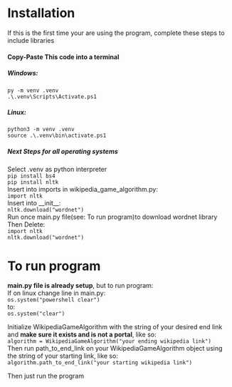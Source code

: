 # Installation
If this is the first time your are using the
program, complete these steps to include libraries

#### Copy-Paste This code into a terminal
##### Windows:
``py -m venv .venv``<br>
``.\.venv\Scripts\Activate.ps1``
##### Linux:
``python3 -m venv .venv``<br>
``source .\.venv\bin\activate.ps1``<br>

##### Next Steps for all operating systems
Select .venv as python interpreter<br>
``pip install bs4``<br>
``pip install nltk``<br>
Insert into imports in wikipedia_game_algorithm.py:<br>
``import nltk``<br>
Insert into \_\_init\_\_:<br>
``nltk.download("wordnet")``<br>
Run once main.py file(see: To run program)to download wordnet library<br>
Then Delete:<br>
``import nltk``<br>
``nltk.download("wordnet")``

# To run program
**main.py file is already setup**, but to run program:<br>
If on linux change line in main.py:<br> 
``os.system("powershell clear")``<br>
to:<br>
``os.system("clear")``<br>

Initialize WikipediaGameAlgorithm with the string of your desired end link and **make sure it exists and is not a portal**, like so:<br>
``algorithm = WikipediaGameAlgorithm("your ending wikipedia link")``<br>
Then run path_to_end_link on your WikipediaGameAlgorithm object using the string of your starting link, like so:<br>
``algorithm.path_to_end_link("your starting wikipedia link")``<br>

Then just run the program
